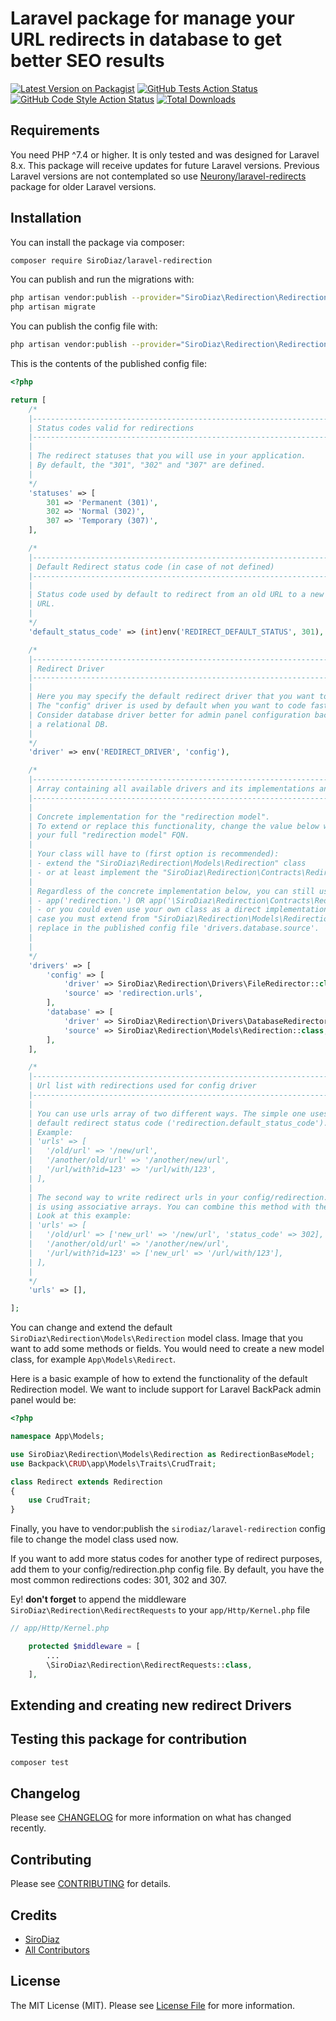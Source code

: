 # Laravel package for manage your URL redirects in database to get better SEO results

[![Latest Version on Packagist](https://img.shields.io/packagist/v/sirodiaz/laravel-redirection.svg?style=flat-square)](https://packagist.org/packages/SiroDiaz/laravel-redirection)
[![GitHub Tests Action Status](https://img.shields.io/github/workflow/status/SiroDiaz/laravel-redirection/run-tests?label=tests&style=flat-square)](https://github.com/SiroDiaz/laravel-redirection/actions?query=workflow%3Arun-tests+branch%3Amain)
[![GitHub Code Style Action Status](https://img.shields.io/github/workflow/status/SiroDiaz/laravel-redirection/Check%20&%20fix%20styling?label=code%20style&style=flat-square)](https://github.com/SiroDiaz/laravel-redirection/actions?query=workflow%3A"Check+%26+fix+styling"+branch%3Amain)
[![Total Downloads](https://img.shields.io/packagist/dt/SiroDiaz/laravel-redirection.svg?style=flat-square)](https://packagist.org/packages/SiroDiaz/laravel-redirection)

## Requirements

You need PHP ^7.4 or higher. It is only tested and was designed for Laravel 8.x.
This package will receive updates for future Laravel versions. Previous Laravel versions
are not contemplated so use [Neurony/laravel-redirects](https://github.com/Neurony/laravel-redirects) package for
older Laravel versions.

## Installation

You can install the package via composer:

```bash
composer require SiroDiaz/laravel-redirection
```

You can publish and run the migrations with:

```bash
php artisan vendor:publish --provider="SiroDiaz\Redirection\RedirectionServiceProvider" --tag="redirection-migrations"
php artisan migrate
```

You can publish the config file with:
```bash
php artisan vendor:publish --provider="SiroDiaz\Redirection\RedirectionServiceProvider" --tag="redirection-config"
```

This is the contents of the published config file:

```php
<?php

return [
    /*
    |--------------------------------------------------------------------------
    | Status codes valid for redirections
    |--------------------------------------------------------------------------
    |
    | The redirect statuses that you will use in your application.
    | By default, the "301", "302" and "307" are defined.
    |
    */
    'statuses' => [
        301 => 'Permanent (301)',
        302 => 'Normal (302)',
        307 => 'Temporary (307)',
    ],

    /*
    |--------------------------------------------------------------------------
    | Default Redirect status code (in case of not defined)
    |--------------------------------------------------------------------------
    |
    | Status code used by default to redirect from an old URL to a new mapped
    | URL.
    |
    */
    'default_status_code' => (int)env('REDIRECT_DEFAULT_STATUS', 301),

    /*
    |--------------------------------------------------------------------------
    | Redirect Driver
    |--------------------------------------------------------------------------
    |
    | Here you may specify the default redirect driver that you want to use.
    | The "config" driver is used by default when you want to code faster.
    | Consider database driver better for admin panel configuration backed by
    | a relational DB.
    |
    */
    'driver' => env('REDIRECT_DRIVER', 'config'),

    /*
    |--------------------------------------------------------------------------
    | Array containing all available drivers and its implementations and source
    |--------------------------------------------------------------------------
    |
    | Concrete implementation for the "redirection model".
    | To extend or replace this functionality, change the value below with
    | your full "redirection model" FQN.
    |
    | Your class will have to (first option is recommended):
    | - extend the "SiroDiaz\Redirection\Models\Redirection" class
    | - or at least implement the "SiroDiaz\Redirection\Contracts\RedirectionModelContract" interface.
    |
    | Regardless of the concrete implementation below, you can still use it like:
    | - app('redirection.') OR app('\SiroDiaz\Redirection\Contracts\RedirectionModelContract')
    | - or you could even use your own class as a direct implementation. For this
    | case you must extend from "SiroDiaz\Redirection\Models\Redirection" model class and
    | replace in the published config file 'drivers.database.source'.
    |
    |
    */
    'drivers' => [
        'config' => [
            'driver' => SiroDiaz\Redirection\Drivers\FileRedirector::class,
            'source' => 'redirection.urls',
        ],
        'database' => [
            'driver' => SiroDiaz\Redirection\Drivers\DatabaseRedirector::class,
            'source' => SiroDiaz\Redirection\Models\Redirection::class,
        ],
    ],

    /*
    |--------------------------------------------------------------------------
    | Url list with redirections used for config driver
    |--------------------------------------------------------------------------
    |
    | You can use urls array of two different ways. The simple one uses the
    | default redirect status code ('redirection.default_status_code').
    | Example:
    | 'urls' => [
    |   '/old/url' => '/new/url',
    |   '/another/old/url' => '/another/new/url',
    |   '/url/with?id=123' => '/url/with/123',
    | ],
    |
    | The second way to write redirect urls in your config/redirection.php
    | is using associative arrays. You can combine this method with the previous one.
    | Look at this example:
    | 'urls' => [
    |   '/old/url' => ['new_url' => '/new/url', 'status_code' => 302],
    |   '/another/old/url' => '/another/new/url',
    |   '/url/with?id=123' => ['new_url' => '/url/with/123'],
    | ],
    |
    */
    'urls' => [],

];


```

You can change and extend the default `SiroDiaz\Redirection\Models\Redirection` model class.
Image that you want to add some methods or fields. You would need to create a new model class, for example `App\Models\Redirect`.

Here is a basic example of how to extend the functionality of the default Redirection model.
We want to include support for Laravel BackPack admin panel would be:
```php
<?php

namespace App\Models;

use SiroDiaz\Redirection\Models\Redirection as RedirectionBaseModel;
use Backpack\CRUD\app\Models\Traits\CrudTrait;

class Redirect extends Redirection
{
    use CrudTrait;
}
```

Finally, you have to vendor:publish the `sirodiaz/laravel-redirection` config file to change the model
class used now.

If you want to add more status codes for another type of redirect purposes, add them to your config/redirection.php
config file. By default, you have the most common redirections codes: 301, 302 and 307.

Ey! **don't forget** to append the middleware `SiroDiaz\Redirection\RedirectRequests` to your `app/Http/Kernel.php` file

```php
// app/Http/Kernel.php

    protected $middleware = [
        ...
        \SiroDiaz\Redirection\RedirectRequests::class,
    ],
```

## Extending and creating new redirect Drivers

## Testing this package for contribution

```bash
composer test
```

## Changelog

Please see [CHANGELOG](CHANGELOG.md) for more information on what has changed recently.

## Contributing

Please see [CONTRIBUTING](.github/CONTRIBUTING.md) for details.

## Credits

- [SiroDiaz](https://github.com/SiroDiaz)
- [All Contributors](../../contributors)

## License

The MIT License (MIT). Please see [License File](LICENSE.md) for more information.
